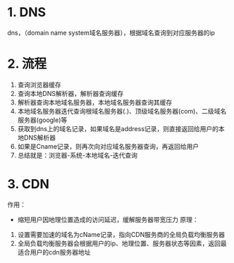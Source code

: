 # 1. DNS
dns，（domain name system域名服务器），根据域名查询到对应服务器的ip

# 2. 流程
1. 查询浏览器缓存
2. 查询本地DNS解析器，解析器查询缓存
3. 解析器查询本地域名服务器，本地域名服务器查询其缓存
4. 本地域名服务器迭代查询根域名服务器(.)、顶级域名服务器(com)、二级域名服务器(google)等
5. 获取到dns上的域名记录，如果域名是address记录，则直接返回给用户的本地DNS解析器
6. 如果是Cname记录，则再次向对应域名服务器查询，再返回给用户
7. 总结就是：浏览器-系统-本地域名-迭代查询

# 3. CDN
作用：
- 缩短用户因地理位置造成的访问延迟，缓解服务器带宽压力
原理：
1. 设置需要加速的域名为cName记录，指向CDN服务商的全局负载均衡服务器
2. 全局负载均衡服务器会根据用户的ip、地理位置、服务器状态等因素，返回最适合用户的cdn服务器地址